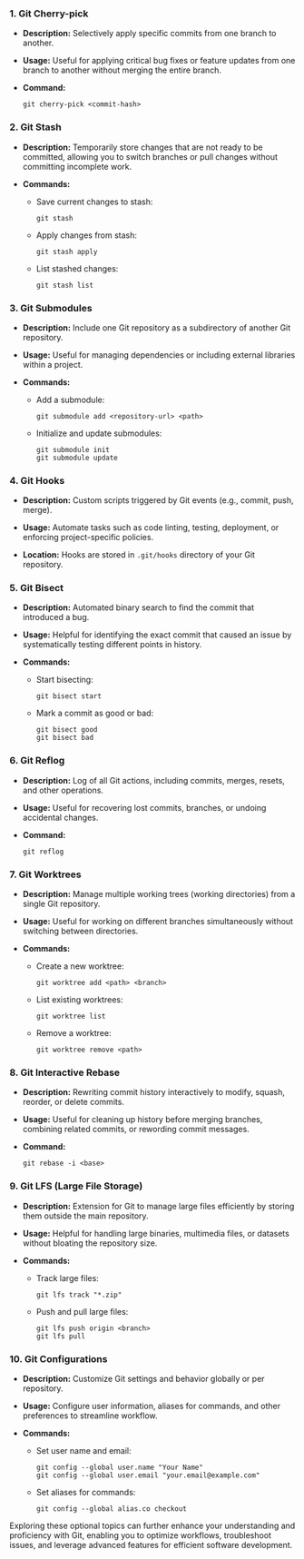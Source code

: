 ### 1. **Git Cherry-pick**

- **Description:** Selectively apply specific commits from one branch to another.

- **Usage:** Useful for applying critical bug fixes or feature updates from one branch to another without merging the entire branch.

- **Command:**
  ```
  git cherry-pick <commit-hash>
  ```

### 2. **Git Stash**

- **Description:** Temporarily store changes that are not ready to be committed, allowing you to switch branches or pull changes without committing incomplete work.

- **Commands:**
  - Save current changes to stash:
    ```
    git stash
    ```
  - Apply changes from stash:
    ```
    git stash apply
    ```
  - List stashed changes:
    ```
    git stash list
    ```

### 3. **Git Submodules**

- **Description:** Include one Git repository as a subdirectory of another Git repository.

- **Usage:** Useful for managing dependencies or including external libraries within a project.

- **Commands:**
  - Add a submodule:
    ```
    git submodule add <repository-url> <path>
    ```
  - Initialize and update submodules:
    ```
    git submodule init
    git submodule update
    ```

### 4. **Git Hooks**

- **Description:** Custom scripts triggered by Git events (e.g., commit, push, merge).

- **Usage:** Automate tasks such as code linting, testing, deployment, or enforcing project-specific policies.

- **Location:** Hooks are stored in `.git/hooks` directory of your Git repository.

### 5. **Git Bisect**

- **Description:** Automated binary search to find the commit that introduced a bug.

- **Usage:** Helpful for identifying the exact commit that caused an issue by systematically testing different points in history.

- **Commands:**
  - Start bisecting:
    ```
    git bisect start
    ```
  - Mark a commit as good or bad:
    ```
    git bisect good
    git bisect bad
    ```

### 6. **Git Reflog**

- **Description:** Log of all Git actions, including commits, merges, resets, and other operations.

- **Usage:** Useful for recovering lost commits, branches, or undoing accidental changes.

- **Command:**
  ```
  git reflog
  ```

### 7. **Git Worktrees**

- **Description:** Manage multiple working trees (working directories) from a single Git repository.

- **Usage:** Useful for working on different branches simultaneously without switching between directories.

- **Commands:**
  - Create a new worktree:
    ```
    git worktree add <path> <branch>
    ```
  - List existing worktrees:
    ```
    git worktree list
    ```
  - Remove a worktree:
    ```
    git worktree remove <path>
    ```

### 8. **Git Interactive Rebase**

- **Description:** Rewriting commit history interactively to modify, squash, reorder, or delete commits.

- **Usage:** Useful for cleaning up history before merging branches, combining related commits, or rewording commit messages.

- **Command:**
  ```
  git rebase -i <base>
  ```

### 9. **Git LFS (Large File Storage)**

- **Description:** Extension for Git to manage large files efficiently by storing them outside the main repository.

- **Usage:** Helpful for handling large binaries, multimedia files, or datasets without bloating the repository size.

- **Commands:**
  - Track large files:
    ```
    git lfs track "*.zip"
    ```
  - Push and pull large files:
    ```
    git lfs push origin <branch>
    git lfs pull
    ```

### 10. **Git Configurations**

- **Description:** Customize Git settings and behavior globally or per repository.

- **Usage:** Configure user information, aliases for commands, and other preferences to streamline workflow.

- **Commands:**
  - Set user name and email:
    ```
    git config --global user.name "Your Name"
    git config --global user.email "your.email@example.com"
    ```
  - Set aliases for commands:
    ```
    git config --global alias.co checkout
    ```

Exploring these optional topics can further enhance your understanding and proficiency with Git, enabling you to optimize workflows, troubleshoot issues, and leverage advanced features for efficient software development.
